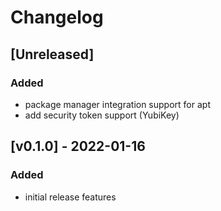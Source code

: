 # Changelog

<!--
All notable changes to this project will be documented in this file.
The format is based on [Keep a Changelog](https://keepachangelog.com).
-->

## [Unreleased]

### Added

- package manager integration support for apt
- add security token support (YubiKey)

## [v0.1.0] - 2022-01-16

### Added

- initial release features
